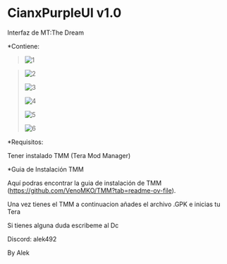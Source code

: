 # CianxPurpleUI v1.0

Interfaz de MT:The Dream 

*Contiene:

> ![1](https://github.com/Alek492/CianxPurpleUI/assets/107570300/7ffca9bd-db34-4a96-86db-4575b20b12c3)

> ![2](https://github.com/Alek492/CianxPurpleUI/assets/107570300/7346f6b7-390c-4346-b3ef-bfb714dda507)
>
> ![3](https://github.com/Alek492/CianxPurpleUI/assets/107570300/d72bae11-9efe-4688-8bb3-7f29b11c56fb)
>
> ![4](https://github.com/Alek492/CianxPurpleUI/assets/107570300/0e8deb27-c600-49d1-8bb4-578b73310d81)
>
> ![5](https://github.com/Alek492/CianxPurpleUI/assets/107570300/aa771cfa-dd15-4ef2-ba99-ef6b6c849c98)
>
> ![6](https://github.com/Alek492/CianxPurpleUI/assets/107570300/adbb39d8-65b5-4893-9466-d0b5a0b9add4)

*Requisitos:

Tener instalado TMM (Tera Mod Manager)

*Guia de Instalación TMM 

Aquí podras encontrar la guia de instalación de TMM (https://github.com/VenoMKO/TMM?tab=readme-ov-file).

Una vez tienes el TMM a continuacion añades el archivo .GPK e inicias tu Tera

Si tienes alguna duda escribeme al Dc

Discord: alek492

By Alek


















